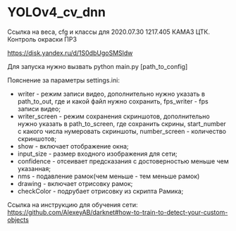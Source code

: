 # YOLOv4_cv_dnn
Ссылка на веса, cfg и классы для 2020.07.30 1217.405 КАМАЗ ЦТК. Контроль окраски ПРЗ 

https://disk.yandex.ru/d/1S0dbUgoSMSldw

Для запуска нужно вызвать python main.py [path_to_config]

Пояснение за параметры settings.ini:
- writer - режим записи видео, дополнительно нужно указать в path_to_out, где и какой файл нужно сохранить, fps_writer - fps записи видео;
- writer_screen - режим сохранения скриншотов, дополнительно нужно указать в path_to_screen, где сохранить скрины, start_number с какого числа нумеровать скриншоты, number_screen - количество скриншотов;
- show - включает отображение окна;
- input_size - размер входного изображения для сети;
- confidence - отсеивает предсказания с достоверностью меньше чем указанная;
- nms - подавление рамок(чем меньше - тем меньше рамок)
- drawing - включает отрисовку рамок;
- checkColor - подрубает отрисовку из скрипта Рамика;

Ссылка на инструкцию для обучения сети: 
https://github.com/AlexeyAB/darknet#how-to-train-to-detect-your-custom-objects
